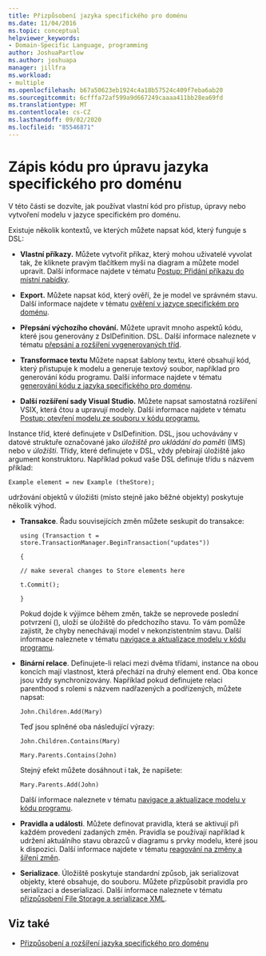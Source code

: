 ```yaml
---
title: Přizpůsobení jazyka specifického pro doménu
ms.date: 11/04/2016
ms.topic: conceptual
helpviewer_keywords:
- Domain-Specific Language, programming
author: JoshuaPartlow
ms.author: joshuapa
manager: jillfra
ms.workload:
- multiple
ms.openlocfilehash: b67a50623eb1924c4a18b57524c409f7eba6ab20
ms.sourcegitcommit: 6cfffa72af599a9d667249caaaa411bb28ea69fd
ms.translationtype: MT
ms.contentlocale: cs-CZ
ms.lasthandoff: 09/02/2020
ms.locfileid: "85546871"
---
```

# <a name="write-code-to-customize-a-domain-specific-language"></a>Zápis kódu pro úpravu jazyka specifického pro doménu

V této části se dozvíte, jak používat vlastní kód pro přístup, úpravy nebo vytvoření modelu v jazyce specifickém pro doménu.

Existuje několik kontextů, ve kterých můžete napsat kód, který funguje s DSL:

- **Vlastní příkazy.** Můžete vytvořit příkaz, který mohou uživatelé vyvolat tak, že kliknete pravým tlačítkem myši na diagram a můžete model upravit. Další informace najdete v tématu [Postup: Přidání příkazu do místní nabídky](../modeling/how-to-add-a-command-to-the-shortcut-menu.md).

- **Export.** Můžete napsat kód, který ověří, že je model ve správném stavu. Další informace najdete v tématu [ověření v jazyce specifickém pro doménu](../modeling/validation-in-a-domain-specific-language.md).

- **Přepsání výchozího chování.** Můžete upravit mnoho aspektů kódu, které jsou generovány z DslDefinition. DSL. Další informace naleznete v tématu [přepsání a rozšíření vygenerovaných tříd](../modeling/overriding-and-extending-the-generated-classes.md).

- **Transformace textu** Můžete napsat šablony textu, které obsahují kód, který přistupuje k modelu a generuje textový soubor, například pro generování kódu programu. Další informace najdete v tématu [generování kódu z jazyka specifického pro doménu](../modeling/generating-code-from-a-domain-specific-language.md).

- **Další rozšíření sady Visual Studio.** Můžete napsat samostatná rozšíření VSIX, která čtou a upravují modely. Další informace najdete v tématu [Postup: otevření modelu ze souboru v kódu programu.](../modeling/how-to-open-a-model-from-file-in-program-code.md)

Instance tříd, které definujete v DslDefinition. DSL, jsou uchovávány v datové struktuře označované jako *úložiště pro ukládání do paměti* (IMS) nebo v *úložišti*. Třídy, které definujete v DSL, vždy přebírají úložiště jako argument konstruktoru. Například pokud vaše DSL definuje třídu s názvem příklad:

`Example element = new Example (theStore);`

udržování objektů v úložišti (místo stejně jako běžné objekty) poskytuje několik výhod.

- **Transakce**. Řadu souvisejících změn můžete seskupit do transakce:

     `using (Transaction t = store.TransactionManager.BeginTransaction("updates"))`

     `{`

     `// make several changes to Store elements here`

     `t.Commit();`

     `}`

     Pokud dojde k výjimce během změn, takže se neprovede poslední potvrzení (), uloží se úložiště do předchozího stavu. To vám pomůže zajistit, že chyby nenechávají model v nekonzistentním stavu. Další informace naleznete v tématu [navigace a aktualizace modelu v kódu programu](../modeling/navigating-and-updating-a-model-in-program-code.md).

- **Binární relace**. Definujete-li relaci mezi dvěma třídami, instance na obou koncích mají vlastnost, která přechází na druhý element end. Oba konce jsou vždy synchronizovány. Například pokud definujete relaci parenthood s rolemi s názvem nadřazených a podřízených, můžete napsat:

     `John.Children.Add(Mary)`

     Teď jsou splněné oba následující výrazy:

     `John.Children.Contains(Mary)`

     `Mary.Parents.Contains(John)`

     Stejný efekt můžete dosáhnout i tak, že napíšete:

     `Mary.Parents.Add(John)`

     Další informace naleznete v tématu [navigace a aktualizace modelu v kódu programu](../modeling/navigating-and-updating-a-model-in-program-code.md).

- **Pravidla a události**. Můžete definovat pravidla, která se aktivují při každém provedení zadaných změn. Pravidla se používají například k udržení aktuálního stavu obrazců v diagramu s prvky modelu, které jsou k dispozici. Další informace najdete v tématu [reagování na změny a šíření změn](../modeling/responding-to-and-propagating-changes.md).

- **Serializace**. Úložiště poskytuje standardní způsob, jak serializovat objekty, které obsahuje, do souboru. Můžete přizpůsobit pravidla pro serializaci a deserializaci. Další informace naleznete v tématu [přizpůsobení File Storage a serializace XML](../modeling/customizing-file-storage-and-xml-serialization.md).

## <a name="see-also"></a>Viz také

- [Přizpůsobení a rozšíření jazyka specifického pro doménu](../modeling/customizing-and-extending-a-domain-specific-language.md)